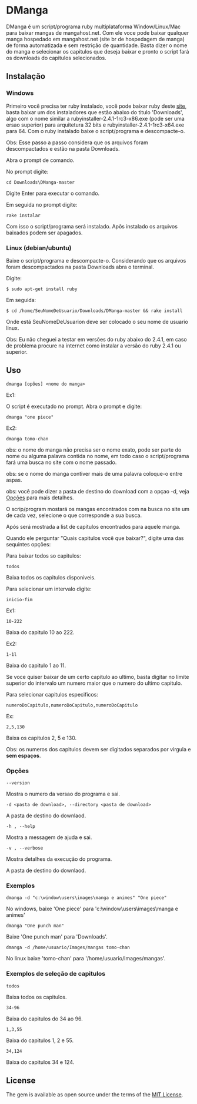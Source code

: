 # DManga

DManga é um script/programa ruby multiplataforma Window/Linux/Mac 
para baixar mangas de mangahost.net. Com ele voce pode baixar 
qualquer manga hospedado em mangahost.net (site br de hospedagem de
manga) de forma automatizada e sem restrição de quantidade. Basta 
dizer o nome do manga e selecionar os capitulos que deseja baixar 
e pronto o script fará os downloads do capitulos selecionados.

## Instalação

### Windows
Primeiro você precisa ter ruby instalado, você pode baixar ruby 
deste [site](https://github.com/oneclick/rubyinstaller2/releases), 
basta baixar um dos instaladores que estão abaixo do titulo 'Downloads', 
algo com o nome similar a rubyinstaller-2.4.1-1rc3-x86.exe (pode ser uma 
ersao superior) para arquitetura 32 bits e  rubyinstaller-2.4.1-1rc3-x64.exe para 64.
Com o ruby instalado baixe o script/programa e descompacte-o.

Obs: Esse passo a passo considera que os arquivos foram descompactados e estão na pasta Downloads.

Abra o prompt de comando.

No prompt digite:

`cd Downloads\DManga-master`

Digite Enter para executar o comando.

Em seguida no prompt digite:

`rake instalar`

Com isso o script/programa será instalado. Apõs instalado os 
arquivos baixados podem ser apagados.

### Linux (debian/ubuntu)
Baixe o script/programa e descompacte-o.
Considerando que os arquivos foram descompactados na pasta Downloads
abra o terminal.

Digite:

`$ sudo apt-get install ruby`

Em seguida:

`$ cd /home/SeuNomeDeUsuario/Downloads/DManga-master && rake install`

Onde está SeuNomeDeUsuarion deve ser colocado o seu nome de usuario
linux. 

Obs: Eu não cheguei a testar em versões do ruby abaixo do 2.4.1,
em caso de problema procure na internet como instalar a versão do
ruby 2.4.1 ou superior.

## Uso

`dmanga [opões] <nome do manga>`

Ex1:

O script é executado no prompt.
Abra o prompt e digite:

`dmanga "one piece"`

Ex2:

`dmanga tomo-chan`


obs: o nome do manga não precisa ser o nome exato, pode ser parte do
nome ou alguma palavra contida no nome, em todo caso o script/programa
fará uma busca no site com o nome passado.

obs: se o nome do manga contiver mais de uma palavra coloque-o 
entre aspas.

obs: você pode dizer a pasta de destino do download com a opçao -d,
veja [Opções](#opções) para mais detalhes.


O scrip/program mostará os mangas encontrados com na busca no site 
um de cada vez, selecione o que corresponde a sua busca.

Após será mostrada a list de capitulos encontrados para aquele manga.

Quando ele perguntar "Quais capitulos você que baixar?", digite
uma das sequintes opções:

Para baixar todos so capitulos:

`todos`

Baixa todos os capitulos disponiveis.

Para selecionar um intervalo digite:

`inicio-fim`

Ex1:

`10-222`

Baixa do capitulo 10 ao 222.

Ex2:

`1-1l`

Baixa do capitulo 1 ao 11.

Se voce quiser baixar de um certo capitulo ao ultimo, basta digitar
no limite superior do intervalo um numero maior que o numero do
ultimo capitulo.

Para selecionar capitulos especificos:

`numeroDoCapitulo,numeroDoCapitulo,numeroDoCapitulo`

Ex:

`2,5,130`

Baixa os capitulos 2, 5 e 130.

Obs: os numeros dos capitulos devem ser digitados separados por
virgula e **sem espaços**.

### Opções

`--version`

Mostra o numero da versao do programa e sai.

`-d <pasta de download>, --directory <pasta de download>`

A pasta de destino do downlaod.

`-h , --help`

Mostra a messagem de ajuda e sai.

`-v , --verbose`

Mostra detalhes da execução do programa.

A pasta de destino do downlaod.

### Exemplos

`dmanga -d "c:\window\users\images\manga e animes" "One piece"`

No windows, baixe 'One piece' para
'c:\window\users\images\manga e animes'

`dmanga "One punch man"`

Baixe 'One punch man' para 'Downloads'. 

`dmanga -d /home/usuario/Images/mangas tomo-chan`

No linux baixe 'tomo-chan' para '/home/usuario/Images/mangas'. 

### Exemplos de seleção de capitulos

`todos`

Baixa todos os capitulos.

`34-96`

Baixa do capitulos do 34 ao 96.

`1,3,55`

Baixa do capitulos 1, 2 e 55.

`34,124`

Baixa do capitulos 34 e 124.

## License

The gem is available as open source under the terms of the [MIT License](http://opensource.org/licenses/MIT).
